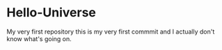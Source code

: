 # Hello-Universe
My very first repository
this is my very first commmit and I actually don't know what's going on.
